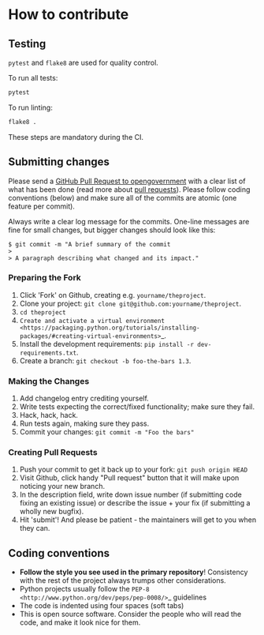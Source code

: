 # How to contribute

## Testing

`pytest` and `flake8` are used for quality control.

To run all tests:

```bash
pytest
```

To run linting:

```bash
flake8 .
```

These steps are mandatory during the CI.

## Submitting changes

Please send a [GitHub Pull Request to opengovernment](https://github.com/opengovernment/opengovernment/pull/new/master) with a clear list of what has been done (read more about [pull requests](http://help.github.com/pull-requests/)). Please follow coding conventions (below) and make sure all of the commits are atomic (one feature per commit).

Always write a clear log message for the commits. One-line messages are fine for small changes, but bigger changes should look like this:

    $ git commit -m "A brief summary of the commit
    > 
    > A paragraph describing what changed and its impact."
    
### Preparing the Fork

1. Click 'Fork' on Github, creating e.g. ``yourname/theproject``.
2. Clone your project: ``git clone git@github.com:yourname/theproject``.
3. ``cd theproject``
4. `Create and activate a virtual environment <https://packaging.python.org/tutorials/installing-packages/#creating-virtual-environments>`_.
5. Install the development requirements: ``pip install -r dev-requirements.txt``.
6. Create a branch: ``git checkout -b foo-the-bars 1.3``.

### Making the Changes

1. Add changelog entry crediting yourself.
2. Write tests expecting the correct/fixed functionality; make sure they fail.
3. Hack, hack, hack.
4. Run tests again, making sure they pass.
5. Commit your changes: ``git commit -m "Foo the bars"``

### Creating Pull Requests

1. Push your commit to get it back up to your fork: ``git push origin HEAD``
2. Visit Github, click handy "Pull request" button that it will make upon
   noticing your new branch.
3. In the description field, write down issue number (if submitting code fixing
   an existing issue) or describe the issue + your fix (if submitting a wholly
   new bugfix).
4. Hit 'submit'! And please be patient - the maintainers will get to you when
   they can.

## Coding conventions

  * **Follow the style you see used in the primary repository**! Consistency with
  the rest of the project always trumps other considerations.
  * Python projects usually follow the `PEP-8
  <http://www.python.org/dev/peps/pep-0008/>`_ guidelines
  * The code is indented using four spaces (soft tabs)
  * This is open source software. Consider the people who will read the code, and make it look nice for them.
